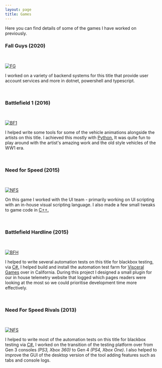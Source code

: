 ```yaml
---
layout: page
title: Games
---
```


Here you can find details of some of the games I have worked on previously.

### Fall Guys (2020)

<br>

[![FG](https://upload.wikimedia.org/wikipedia/en/5/5e/Fall_Guys_cover.jpg)](https://en.wikipedia.org/wiki/Fall_Guys)

I worked on a variety of backend systems for this title that provide user account services and more in dotnet, powershell and typescript.

<br>

### Battlefield 1 (2016)

<br>

[![BF1](https://upload.wikimedia.org/wikipedia/en/f/fc/Battlefield_1_cover_art.jpg)](https://en.wikipedia.org/wiki/Battlefield_1)

I helped write some tools for some of the vehicle animations alongside the artists on this title. I achieved this mostly with [Python.](https://en.wikipedia.org/wiki/Python_(programming_language)) It was quite fun to play around with the artist's amazing work and the old style vehicles of the WW1 era. 

<br>

### Need for Speed (2015)

<br>

[![NFS](https://upload.wikimedia.org/wikipedia/en/a/a9/Need_for_Speed_2015.jpg)](https://en.wikipedia.org/wiki/Need_for_Speed_(2015_video_game))

On this game I worked with the UI team - primarily working on UI scripting with an in-house visual scripting language. I also made a few small tweaks to game code in [C++.](https://en.wikipedia.org/wiki/C%2B%2B) 

<br>

### Battlefield Hardline (2015)

<br>

[![BFH](https://upload.wikimedia.org/wikipedia/en/a/aa/Battlefield_Hardline.jpg)](https://en.wikipedia.org/wiki/Battlefield_Hardline)

I helped to write several automation tests on this title for blackbox testing, via [C#.](https://en.wikipedia.org/wiki/C_Sharp_(programming_language)) I helped build and install the automation test farm for [Visceral Games](https://en.wikipedia.org/wiki/Visceral_Games) over in California. During this project I designed a small plugin for our in house telemetry website that logged which pages readers were looking at the most so we could prioritise development time more effectively.

<br>

### Need For Speed Rivals (2013)

<br>

[![NFS](https://upload.wikimedia.org/wikipedia/en/e/e5/Need_for_Speed_Rivals_cover.jpg)](https://en.wikipedia.org/wiki/Need_for_Speed_Rivals)

I helped to write most of the automation tests on this title for blackbox testing via [C#.](https://en.wikipedia.org/wiki/C_Sharp_(programming_language)) I worked on the transition of the testing platform over from Gen 3 consoles *(PS3, Xbox 360)* to Gen 4 *(PS4, Xbox One)*. I also helped to improve the GUI of the desktop version of the tool adding features such as tabs and console logs.
